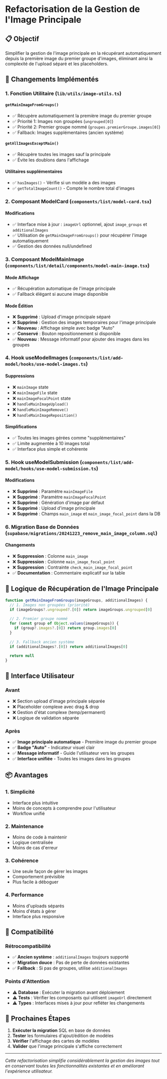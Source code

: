 # Refactorisation de la Gestion de l'Image Principale

## 📋 Objectif

Simplifier la gestion de l'image principale en la récupérant automatiquement depuis la première image du premier groupe d'images, éliminant ainsi la complexité de l'upload séparé et les placeholders.

## 🎯 Changements Implémentés

### 1. **Fonction Utilitaire (`lib/utils/image-utils.ts`)**

#### `getMainImageFromGroups()`
- ✅ Récupère automatiquement la première image du premier groupe
- ✅ Priorité 1: Images non groupées (`ungrouped[0]`)
- ✅ Priorité 2: Premier groupe nommé (`groupes.premierGroupe.images[0]`)
- ✅ Fallback: Images supplémentaires (ancien système)

#### `getAllImagesExceptMain()`
- ✅ Récupère toutes les images sauf la principale
- ✅ Évite les doublons dans l'affichage

#### Utilitaires supplémentaires
- ✅ `hasImages()` - Vérifie si un modèle a des images
- ✅ `getTotalImageCount()` - Compte le nombre total d'images

### 2. **Composant ModelCard (`components/list/model-card.tsx`)**

#### Modifications
- ✅ Interface mise à jour : `imageUrl` optionnel, ajout `image_groups` et `additionalImages`
- ✅ Utilisation de `getMainImageFromGroups()` pour récupérer l'image automatiquement
- ✅ Gestion des données null/undefined

### 3. **Composant ModelMainImage (`components/list/detail/components/model-main-image.tsx`)**

#### Mode Affichage
- ✅ Récupération automatique de l'image principale
- ✅ Fallback élégant si aucune image disponible

#### Mode Édition
- ❌ **Supprimé** : Upload d'image principale séparé
- ❌ **Supprimé** : Gestion des images temporaires pour l'image principale
- ✅ **Nouveau** : Affichage simple avec badge "Auto"
- ✅ **Conservé** : Bouton repositionnement si disponible
- ✅ **Nouveau** : Message informatif pour ajouter des images dans les groupes

### 4. **Hook useModelImages (`components/list/add-model/hooks/use-model-images.ts`)**

#### Suppressions
- ❌ `mainImage` state
- ❌ `mainImageFile` state  
- ❌ `mainImageFocalPoint` state
- ❌ `handleMainImageUpload()`
- ❌ `handleMainImageRemove()`
- ❌ `handleMainImageReposition()`

#### Simplifications
- ✅ Toutes les images gérées comme "supplémentaires"
- ✅ Limite augmentée à 10 images total
- ✅ Interface plus simple et cohérente

### 5. **Hook useModelSubmission (`components/list/add-model/hooks/use-model-submission.ts`)**

#### Modifications
- ❌ **Supprimé** : Paramètre `mainImageFile`
- ❌ **Supprimé** : Paramètre `mainImageFocalPoint`
- ❌ **Supprimé** : Génération d'image par défaut
- ❌ **Supprimé** : Upload d'image principale
- ❌ **Supprimé** : Champs `main_image` et `main_image_focal_point` dans la DB

### 6. **Migration Base de Données (`supabase/migrations/20241223_remove_main_image_column.sql`)**

#### Changements
- ❌ **Suppression** : Colonne `main_image`
- ❌ **Suppression** : Colonne `main_image_focal_point`
- ❌ **Suppression** : Contrainte `check_main_image_focal_point`
- ✅ **Documentation** : Commentaire explicatif sur la table

## 🔄 Logique de Récupération de l'Image Principale

```typescript
function getMainImageFromGroups(imageGroups, additionalImages) {
  // 1. Images non groupées (priorité)
  if (imageGroups?.ungrouped?.[0]) return imageGroups.ungrouped[0]
  
  // 2. Premier groupe nommé
  for (const group of Object.values(imageGroups)) {
    if (group?.images?.[0]) return group.images[0]
  }
  
  // 3. Fallback ancien système
  if (additionalImages?.[0]) return additionalImages[0]
  
  return null
}
```

## 🎨 Interface Utilisateur

### Avant
- ❌ Section upload d'image principale séparée
- ❌ Placeholder complexe avec drag & drop
- ❌ Gestion d'état complexe (temp/permanent)
- ❌ Logique de validation séparée

### Après  
- ✅ **Image principale automatique** - Première image du premier groupe
- ✅ **Badge "Auto"** - Indicateur visuel clair
- ✅ **Message informatif** - Guide l'utilisateur vers les groupes
- ✅ **Interface unifiée** - Toutes les images dans les groupes

## 📦 Avantages

### 1. **Simplicité**
- Interface plus intuitive
- Moins de concepts à comprendre pour l'utilisateur
- Workflow unifié

### 2. **Maintenance**
- Moins de code à maintenir
- Logique centralisée
- Moins de cas d'erreur

### 3. **Cohérence**
- Une seule façon de gérer les images
- Comportement prévisible
- Plus facile à déboguer

### 4. **Performance**
- Moins d'uploads séparés
- Moins d'états à gérer
- Interface plus responsive

## 🔧 Compatibilité

### Rétrocompatibilité
- ✅ **Ancien système** : `additionalImages` toujours supporté
- ✅ **Migration douce** : Pas de perte de données existantes
- ✅ **Fallback** : Si pas de groupes, utilise `additionalImages`

### Points d'Attention
- ⚠️ **Database** : Exécuter la migration avant déploiement
- ⚠️ **Tests** : Vérifier les composants qui utilisent `imageUrl` directement
- ⚠️ **Types** : Interfaces mises à jour pour refléter les changements

## 🚀 Prochaines Étapes

1. **Exécuter la migration** SQL en base de données
2. **Tester** les formulaires d'ajout/édition de modèles
3. **Vérifier** l'affichage des cartes de modèles
4. **Valider** que l'image principale s'affiche correctement

---

*Cette refactorisation simplifie considérablement la gestion des images tout en conservant toutes les fonctionnalités existantes et en améliorant l'expérience utilisateur.* 